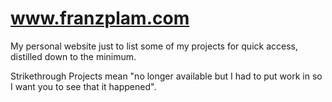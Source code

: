 # www.franzplam.com

My personal website just to list some of my projects for quick access, distilled down to the minimum.

Strikethrough Projects mean "no longer available but I had to put work in so I want you to see that it happened".
